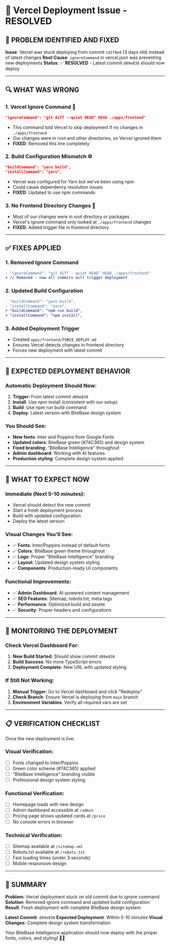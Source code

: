 # 🔧 Vercel Deployment Issue - RESOLVED

## 🚨 PROBLEM IDENTIFIED AND FIXED

**Issue**: Vercel was stuck deploying from commit `cd1f8e8` (3 days old) instead of latest changes
**Root Cause**: `ignoreCommand` in vercel.json was preventing new deployments
**Status**: ✅ **RESOLVED** - Latest commit `d89e838` should now deploy

---

## 🔍 WHAT WAS WRONG

### 1. **Vercel Ignore Command** 🚫
```json
"ignoreCommand": "git diff --quiet HEAD^ HEAD ./apps/frontend"
```
- This command told Vercel to skip deployment if no changes in `./apps/frontend`
- Our changes were in root and other directories, so Vercel ignored them
- **FIXED**: Removed this line completely

### 2. **Build Configuration Mismatch** ⚙️
```json
"buildCommand": "yarn build",
"installCommand": "yarn",
```
- Vercel was configured for Yarn but we've been using npm
- Could cause dependency resolution issues
- **FIXED**: Updated to use npm commands

### 3. **No Frontend Directory Changes** 📁
- Most of our changes were in root directory or packages
- Vercel's ignore command only looked at `./apps/frontend` changes
- **FIXED**: Added trigger file in frontend directory

---

## ✅ FIXES APPLIED

### 1. **Removed Ignore Command**
```diff
- "ignoreCommand": "git diff --quiet HEAD^ HEAD ./apps/frontend"
+ // Removed - now all commits will trigger deployment
```

### 2. **Updated Build Configuration**
```diff
- "buildCommand": "yarn build",
- "installCommand": "yarn",
+ "buildCommand": "npm run build",
+ "installCommand": "npm install",
```

### 3. **Added Deployment Trigger**
- Created `apps/frontend/FORCE_DEPLOY.md`
- Ensures Vercel detects changes in frontend directory
- Forces new deployment with latest commit

---

## 🚀 EXPECTED DEPLOYMENT BEHAVIOR

### **Automatic Deployment Should Now**:
1. **Trigger**: From latest commit `d89e838`
2. **Install**: Use npm install (consistent with our setup)
3. **Build**: Use npm run build command
4. **Deploy**: Latest version with BiteBase design system

### **You Should See**:
- **New fonts**: Inter and Poppins from Google Fonts
- **Updated colors**: BiteBase green (#74C365) and design system
- **Fixed branding**: "BiteBase Intelligence" throughout
- **Admin dashboard**: Working with AI features
- **Production styling**: Complete design system applied

---

## 🎯 WHAT TO EXPECT NOW

### **Immediate (Next 5-10 minutes)**:
- Vercel should detect the new commit
- Start a fresh deployment process
- Build with updated configuration
- Deploy the latest version

### **Visual Changes You'll See**:
- ✅ **Fonts**: Inter/Poppins instead of default fonts
- ✅ **Colors**: BiteBase green theme throughout
- ✅ **Logo**: Proper "BiteBase Intelligence" branding
- ✅ **Layout**: Updated design system styling
- ✅ **Components**: Production-ready UI components

### **Functional Improvements**:
- ✅ **Admin Dashboard**: AI-powered content management
- ✅ **SEO Features**: Sitemap, robots.txt, meta tags
- ✅ **Performance**: Optimized build and assets
- ✅ **Security**: Proper headers and configurations

---

## 🔄 MONITORING THE DEPLOYMENT

### **Check Vercel Dashboard For**:
1. **New Build Started**: Should show commit `d89e838`
2. **Build Success**: No more TypeScript errors
3. **Deployment Complete**: New URL with updated styling

### **If Still Not Working**:
1. **Manual Trigger**: Go to Vercel dashboard and click "Redeploy"
2. **Check Branch**: Ensure Vercel is deploying from `main` branch
3. **Environment Variables**: Verify all required vars are set

---

## 📋 VERIFICATION CHECKLIST

Once the new deployment is live:

### **Visual Verification**:
- [ ] Fonts changed to Inter/Poppins
- [ ] Green color scheme (#74C365) applied
- [ ] "BiteBase Intelligence" branding visible
- [ ] Professional design system styling

### **Functional Verification**:
- [ ] Homepage loads with new design
- [ ] Admin dashboard accessible at `/admin`
- [ ] Pricing page shows updated cards at `/price`
- [ ] No console errors in browser

### **Technical Verification**:
- [ ] Sitemap available at `/sitemap.xml`
- [ ] Robots.txt available at `/robots.txt`
- [ ] Fast loading times (under 3 seconds)
- [ ] Mobile responsive design

---

## 🎉 SUMMARY

**Problem**: Vercel deployment stuck on old commit due to ignore command
**Solution**: Removed ignore command and updated build configuration
**Result**: Fresh deployment with complete BiteBase design system

**Latest Commit**: `d89e838`
**Expected Deployment**: Within 5-10 minutes
**Visual Changes**: Complete design system transformation

Your BiteBase Intelligence application should now deploy with the proper fonts, colors, and styling! 🚀✨